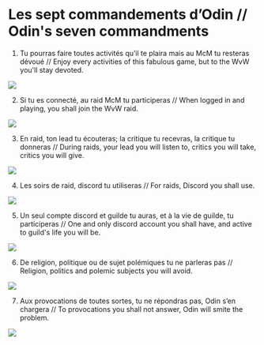 # Les sept commandements d’Odin // Odin's seven commandments

1) Tu pourras faire toutes activités qu’il te plaira mais au McM tu resteras dévoué // Enjoy every activities of this fabulous game, but to the WvW you'll stay devoted.

![](https://image.noelshack.com/fichiers/2018/35/5/1535730449-raids-pve.jpg)

2) Si tu es connecté, au raid McM tu participeras // When logged in and playing, you shall join the WvW raid.

![](https://image.noelshack.com/fichiers/2018/35/5/1535730167-bataille-mcm.jpg)

3) En raid, ton lead tu écouteras; la critique tu recevras, la critique tu donneras // During raids, your lead you will listen to, critics you will take, critics you will give.

![](https://image.noelshack.com/fichiers/2018/35/5/1535731246-mcm.jpg)

4) Les soirs de raid, discord tu utiliseras // For raids, Discord you shall use.

![](https://image.noelshack.com/fichiers/2018/35/5/1535730971-discord.jpg)

5) Un seul compte discord et guilde tu auras, et à la vie de guilde, tu participeras // One and only discord account you shall have, and active to guild's life you will be.

![](https://image.noelshack.com/fichiers/2018/35/5/1535731051-gw084.jpg)

6) De religion, politique ou de sujet polémiques tu ne parleras pas // Religion, politics and polemic subjects you will avoid.

![](https://image.noelshack.com/fichiers/2018/35/5/1535730857-gw011.jpg)

7) Aux provocations de toutes sortes, tu ne répondras pas, Odin s’en chargera // To provocations you shall not answer, Odin will smite the problem.

![](https://image.noelshack.com/fichiers/2018/35/5/1535731557-odin.jpg)
